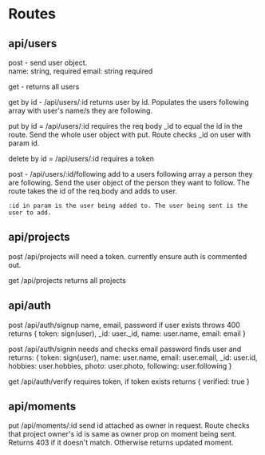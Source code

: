 # Routes

## api/users

post - send user object.   
    name: string, required
    email: string required

get - returns all users

get by id - /api/users/:id
    returns user by id.  Populates the users following array with user's name/s they are following.

put by id = /api/users/:id
    requires the req body _id to equal the id in the route.  Send the whole user object with put. Route checks _id on user with param id.

delete by id = /api/users/:id
    requires a token

post - /api/users/:id/following 
    add to a users following array a person they are following. Send the user object of the person they want to follow.  The route takes the id of the req.body and adds to user.

    :id in param is the user being added to. The user being sent is the user to add.

## api/projects

post   /api/projects
    will need a token. currently ensure auth is commented out.

get /api/projects
    returns all projects

## api/auth

post  /api/auth/signup
    name, email, password
    if user exists throws 400
    returns 
            {
                token: sign(user),
                _id: user._id,
                name: user.name,
                email: email
            }

post /api/auth/signin
    needs and checks email password
    finds user and returns:
        { 
            token: sign(user),
            name: user.name,
            email: user.email,
            _id: user.id,
            hobbies: user.hobbies,
            photo: user.photo,
            following: user.following
        }

get /api/auth/verify
    requires token, if token exists returns { verified: true }


## api/moments

put /api/moments/:id
    send id attached as owner in request.  Route checks that project owner's id is same as owner prop on moment being sent.  Returns 403 if it doesn't match.  Otherwise returns updated moment.